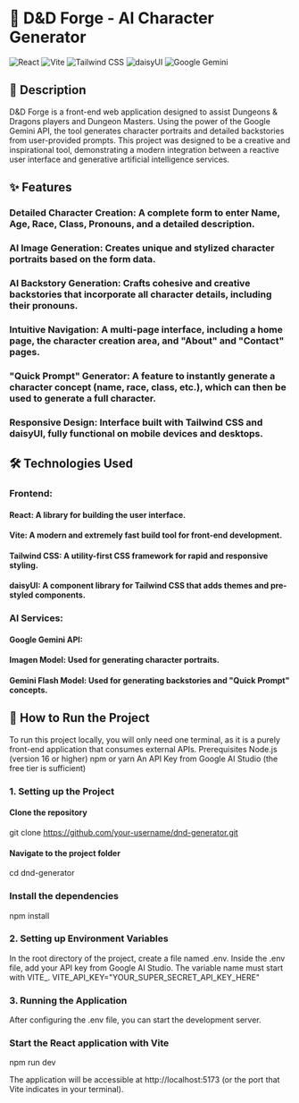 # 🎲 D&D Forge - AI Character Generator
![React](https://img.shields.io/badge/React-20232A?style=for-the-badge&logo=react&logoColor=61DAFB)
![Vite](https://img.shields.io/badge/Vite-646CFF?style=for-the-badge&logo=vite&logoColor=white)
![Tailwind CSS](https://img.shields.io/badge/Tailwind_CSS-38B2AC?style=for-the-badge&logo=tailwind-css&logoColor=white)
![daisyUI](https://img.shields.io/badge/daisyUI-1996f9?style=for-the-badge&logo=daisyui&logoColor=white)
![Google Gemini](https://img.shields.io/badge/Google_Gemini-8E77F7?style=for-the-badge&logo=google-gemini&logoColor=white)


## 📄 Description
D&D Forge is a front-end web application designed to assist Dungeons & Dragons players and Dungeon Masters. Using the power of the Google Gemini API, the tool generates character portraits and detailed backstories from user-provided prompts.
This project was designed to be a creative and inspirational tool, demonstrating a modern integration between a reactive user interface and generative artificial intelligence services.


## ✨ Features
### Detailed Character Creation: A complete form to enter Name, Age, Race, Class, Pronouns, and a detailed description.
### AI Image Generation: Creates unique and stylized character portraits based on the form data.
### AI Backstory Generation: Crafts cohesive and creative backstories that incorporate all character details, including their pronouns.
### Intuitive Navigation: A multi-page interface, including a home page, the character creation area, and "About" and "Contact" pages.
### "Quick Prompt" Generator: A feature to instantly generate a character concept (name, race, class, etc.), which can then be used to generate a full character.
### Responsive Design: Interface built with Tailwind CSS and daisyUI, fully functional on mobile devices and desktops.


## 🛠️ Technologies Used
### Frontend:
#### React: A library for building the user interface.
#### Vite: A modern and extremely fast build tool for front-end development.
#### Tailwind CSS: A utility-first CSS framework for rapid and responsive styling.
#### daisyUI: A component library for Tailwind CSS that adds themes and pre-styled components.
### AI Services:
#### Google Gemini API:
#### Imagen Model: Used for generating character portraits.
#### Gemini Flash Model: Used for generating backstories and "Quick Prompt" concepts.


## 🚀 How to Run the Project
To run this project locally, you will only need one terminal, as it is a purely front-end application that consumes external APIs.
Prerequisites
Node.js (version 16 or higher)
npm or yarn
An API Key from Google AI Studio (the free tier is sufficient)
### 1. Setting up the Project
#### Clone the repository
git clone https://github.com/your-username/dnd-generator.git

#### Navigate to the project folder
cd dnd-generator

### Install the dependencies
npm install


### 2. Setting up Environment Variables
In the root directory of the project, create a file named .env.
Inside the .env file, add your API key from Google AI Studio. The variable name must start with VITE_.
VITE_API_KEY="YOUR_SUPER_SECRET_API_KEY_HERE"


### 3. Running the Application
After configuring the .env file, you can start the development server.
### Start the React application with Vite
npm run dev


The application will be accessible at http://localhost:5173 (or the port that Vite indicates in your terminal).
